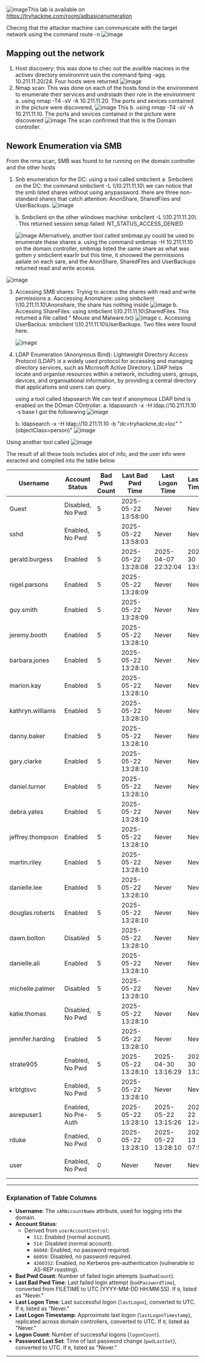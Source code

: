 ![image](https://github.com/user-attachments/assets/32e3e37b-e3ef-4a1c-bea4-36a244bba89b)This lab is available on https://tryhackme.com/room/adbasicenumeration


Checing  that the attacker machine can communicate with the target network using the command route -n
![image](https://github.com/user-attachments/assets/79c6293a-a682-490c-a912-5438061f109b)


## Mapping out the network 
1. Host discovery: this was done to chec out the availble macines in the activev directory enviironmnt usin the command fping  -agq 10.211.11.20/24. Four hosts were returned 
   ![image](https://github.com/user-attachments/assets/79e25dd6-aa59-4c82-9d1c-f7d452803583)
2. Nmap scan: This was done on each of the hosts fond in the environment to enumerate their services and undrstadn their role in the environment
     a. using nmap -T4 -sV -A 10.211.11.20. The  ports and sevices contained in the picture were discovered, 
   ![image](https://github.com/user-attachments/assets/949a1fe9-f8d6-4b9d-b8a4-722ccf4150b3)
   This
   b. using nmap -T4 -sV -A 10.211.11.10. The  ports and sevices contained in the picture were discovered
   ![image](https://github.com/user-attachments/assets/d3ac2eed-29f8-43d8-ba49-2d1734671a64)
   The scan confirmed that this is the Domain controller.



## Nework Enumeration via SMB

From the nma scan, SMB was found to be running on the domain controller and the other hosts
1. Snb enumeration for the DC: using a tool called smbclient
      a. Smbclient on the DC: the command smbclient -L \\\\10.211.11.10\\ we can notice that the smb lsted shares without using anypassword.  there are three non-standard shares that catch  attention: AnonShare, SharedFiles and UserBackups.
   ![image](https://github.com/user-attachments/assets/a6d3a504-952d-46e0-80c5-0d7371cf6ac2)

   b. Smbclient on the other wiindows machine: smbclient -L \\\\10.211.11.20\\ . This returned session setup failed: NT_STATUS_ACCESS_DENIED

   ![image](https://github.com/user-attachments/assets/70573a30-bcbd-4f00-88ac-6ccd95477465)
Alternatively, another tool called smbmap.py could be used to enumerate these shares 
   a. using the command smbmap -H 10.211.11.10 on the domain controller, smbmap listed the same share as what was gotten y smbclient eaarlir but this time, it shoowed  the permissions aailale on each sare, and the AnonShare, SharedFiles and UserBackups returned read and write access.

![image](https://github.com/user-attachments/assets/6c736ed7-2355-421e-85d3-2729200b266e)


3. Accessing SMB shares: Trying to access the shares with read and write permissions 
   a. Aaccessing Anonshare: using smbclient \\\\10.211.11.10\\Anonshare, the share has nothing inside
   ![image](https://github.com/user-attachments/assets/49b92d8a-528d-4e45-84a0-7dc3622a4a3b)
   b. Accessing ShareFiles: using smbclient \\\\10.211.11.10\\SharedFiles. This returned a file called " Mouse and Malware.txt)
   ![image](https://github.com/user-attachments/assets/b24766c4-a109-4d2c-94e1-fcf002180056)
   c. Accessing UserBackus: smbclient \\\\10.211.11.10\\UserBackups.  Two files were found here.

   ![image](https://github.com/user-attachments/assets/092f6c0c-8974-4fee-8e85-ba1f73566b2b)


4. LDAP Enumeration (Anonymous Bind): Lightweight Directory Access Protocol (LDAP) is a widely used protocol for accessing and managing directory services, such as Microsoft Active Directory. LDAP helps locate and organise resources within a network, including users, groups, devices, and organisational information, by providing a central directory that applications and users can query.

   using a tool called ldapsearch We can test if anonymous LDAP bind is enabled on the DOman COntroller.
  a.  ldapsearch -x -H ldap://10.211.11.10 -s base
   I got the followwing 
   ![image](https://github.com/user-attachments/assets/a21cf785-6418-4f89-a2ac-2ad4848de85d)

   b. ldapsearch -x -H ldap://10.211.11.10 -b "dc=tryhackme,dc=loc" "(objectClass=person)"
![image](https://github.com/user-attachments/assets/46c0bbe4-d48a-49be-a4f3-cd6fa7ae4b72)

Using another tool called 
![image](https://github.com/user-attachments/assets/d228cf31-f477-4fa2-8b72-3b5fc354d63f)


The result of all these tools includes alot of info, and the user info were exracted and compiled into the table below


| Username          | Account Status      | Bad Pwd Count | Last Bad Pwd Time       | Last Logon Time         | Last Logon Timestamp    | Logon Count | Password Last Set       |
|-------------------|---------------------|---------------|-------------------------|-------------------------|-------------------------|-------------|-------------------------|
| Guest             | Disabled, No Pwd    | 5             | 2025-05-22 13:58:00     | Never                   | Never                   | 0           | Never                   |
| sshd              | Enabled, No Pwd     | 5             | 2025-05-22 13:58:03     | Never                   | Never                   | 0           | 2025-04-30 08:26:36     |
| gerald.burgess    | Enabled             | 5             | 2025-05-22 13:28:08     | 2025-04-07 22:32:04     | 2025-04-30 13:02:22     | 4           | 2025-04-30 13:17:21     |
| nigel.parsons     | Enabled             | 5             | 2025-05-22 13:28:09     | Never                   | Never                   | 0           | 2025-04-30 13:17:22     |
| guy.smith         | Enabled             | 5             | 2025-05-22 13:28:09     | Never                   | Never                   | 0           | 2025-04-30 13:17:22     |
| jeremy.booth      | Enabled             | 5             | 2025-05-22 13:28:10     | Never                   | Never                   | 0           | 2025-04-30 13:17:22     |
| barbara.jones     | Enabled             | 5             | 2025-05-22 13:28:10     | Never                   | Never                   | 0           | 2025-04-30 13:17:22     |
| marion.kay        | Enabled             | 5             | 2025-05-22 13:28:10     | Never                   | Never                   | 0           | 2025-04-30 13:17:22     |
| kathryn.williams  | Enabled             | 5             | 2025-05-22 13:28:10     | Never                   | Never                   | 0           | 2025-04-30 13:17:22     |
| danny.baker       | Enabled             | 5             | 2025-05-22 13:28:10     | Never                   | Never                   | 0           | 2025-04-30 13:17:22     |
| gary.clarke       | Enabled             | 5             | 2025-05-22 13:28:10     | Never                   | Never                   | 0           | 2025-04-30 13:17:22     |
| daniel.turner     | Enabled             | 5             | 2025-05-22 13:28:10     | Never                   | Never                   | 0           | 2025-04-30 13:17:22     |
| debra.yates       | Enabled             | 5             | 2025-05-22 13:28:10     | Never                   | Never                   | 0           | 2025-04-30 13:17:23     |
| jeffrey.thompson  | Enabled             | 5             | 2025-05-22 13:28:10     | Never                   | Never                   | 0           | 2025-04-30 13:17:23     |
| martin.riley      | Enabled             | 5             | 2025-05-22 13:28:10     | Never                   | Never                   | 0           | 2025-04-30 13:17:23     |
| danielle.lee      | Enabled             | 5             | 2025-05-22 13:28:10     | Never                   | Never                   | 0           | 2025-04-30 13:17:23     |
| douglas.roberts   | Enabled             | 5             | 2025-05-22 13:28:10     | Never                   | Never                   | 0           | 2025-04-30 13:17:23     |
| dawn.bolton       | Disabled            | 5             | 2025-05-22 13:28:10     | Never                   | Never                   | 0           | Never                   |
| danielle.ali      | Enabled             | 5             | 2025-05-22 13:28:10     | Never                   | Never                   | 0           | 2025-04-30 15:06:44     |
| michelle.palmer   | Disabled            | 5             | 2025-05-22 13:28:10     | Never                   | Never                   | 0           | Never                   |
| katie.thomas      | Disabled, No Pwd    | 5             | 2025-05-22 13:28:10     | Never                   | Never                   | 0           | 2025-05-10 15:14:56     |
| jennifer.harding  | Enabled             | 5             | 2025-05-22 13:28:10     | Never                   | Never                   | 0           | 2025-04-30 15:06:44     |
| strate905         | Enabled, No Pwd     | 5             | 2025-05-22 13:28:10     | 2025-04-30 13:16:29     | 2025-04-30 13:22:10     | 5           | 2025-04-30 10:21:05     |
| krbtgtsvc         | Enabled, No Pwd     | 5             | 2025-05-22 13:28:10     | Never                   | Never                   | 0           | 2025-05-01 13:16:53     |
| asrepuser1        | Enabled, No Pre-Auth| 5             | 2025-05-22 13:28:10     | 2025-05-22 13:15:26     | 2025-05-22 12:45:23     | 4           | 2025-05-02 03:29:08     |
| rduke             | Enabled, No Pwd     | 0             | 2025-05-22 13:28:10     | 2025-05-22 13:28:10     | 2025-05-13 07:50:45     | 1           | 2025-05-13 07:46:00     |
| user              | Enabled, No Pwd     | 0             | Never                   | Never                   | Never                   | 0           | 2025-05-15 14:57:17     |



---

### **Explanation of Table Columns**

- **Username**: The `sAMAccountName` attribute, used for logging into the domain.
- **Account Status**:
  - Derived from `userAccountControl`:
    - `512`: Enabled (normal account).
    - `514`: Disabled (normal account).
    - `66048`: Enabled, no password required.
    - `66050`: Disabled, no password required.
    - `4260352`: Enabled, no Kerberos pre-authentication (vulnerable to AS-REP roasting).
- **Bad Pwd Count**: Number of failed login attempts (`badPwdCount`).
- **Last Bad Pwd Time**: Last failed login attempt (`badPasswordTime`), converted from FILETIME to UTC (YYYY-MM-DD HH:MM:SS). If `0`, listed as "Never."
- **Last Logon Time**: Last successful logon (`lastLogon`), converted to UTC. If `0`, listed as "Never."
- **Last Logon Timestamp**: Approximate last logon (`lastLogonTimestamp`), replicated across domain controllers, converted to UTC. If `0`, listed as "Never."
- **Logon Count**: Number of successful logons (`logonCount`).
- **Password Last Set**: Time of last password change (`pwdLastSet`), converted to UTC. If `0`, listed as "Never."

---

